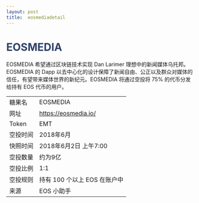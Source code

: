 ```yaml
---
layout: post
title:  eosmediadetail
---
```


<h1 style="color: #2F416A">EOSMEDIA</h1>
<p>
EOSMEDIA 希望通过区块链技术实现 Dan Larimer 理想中的新闻媒体乌托邦。EOSMEDIA 的 Dapp 以去中心化的设计保障了新闻自由、公正以及群众对媒体的信任，有望带来媒体世界的新纪元。EOSMEDIA 将通过空投将 75% 的代币分发给持有 EOS 代币的用户。
</p>


<table class="center">
  <tbody>
    <tr>
        <td class="tablehalf">糖果名</td>
        <td class="tablehalf">EOSMEDIA</td>
    </tr>
    <tr>
        <td>网址</td>
        <td><a href="http://eosmedia.io" target="_blank">https://eosmedia.io/</a></td>
    </tr>
    <tr>
        <td>Token</td>
        <td>EMT</td>
    </tr>
    <tr>
        <td>空投时间</td>
        <td>2018年6月</td>
    </tr>
    <tr>
        <td>快照时间</td>
        <td>2018年6月2日 上午7:00</td>
    </tr>
    <tr>
        <td>空投数量</td>
        <td>约为9亿</td>
    </tr>
    <tr>
        <td>空投比例</td>
        <td>1:1</td>
    </tr>
    <tr>
        <td>空投规则</td>
        <td>
        持有 100 个以上 EOS 在账户中
        </td>
    </tr>
    <tr>
        <td>来源</td>
        <td>EOS 小助手</td>
    </tr>
  </tbody>
</table>


